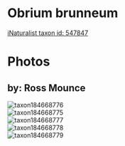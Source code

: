 
Obrium brunneum
===============
  
[iNaturalist taxon id: 547847](https://www.inaturalist.org/taxa/547847)
# Photos

## by: Ross Mounce
  
![taxon184668776](https://inaturalist-open-data.s3.amazonaws.com/photos/197829559/medium.jpg)  
![taxon184668775](https://inaturalist-open-data.s3.amazonaws.com/photos/197829514/medium.jpg)  
![taxon184668777](https://inaturalist-open-data.s3.amazonaws.com/photos/197829632/medium.jpg)  
![taxon184668778](https://inaturalist-open-data.s3.amazonaws.com/photos/197829635/medium.jpg)  
![taxon184668779](https://inaturalist-open-data.s3.amazonaws.com/photos/197829666/medium.jpg)